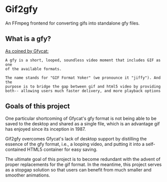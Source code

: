 # Gif2gfy

An FFmpeg frontend for converting gifs into standalone gfy files.

## What is a gfy?

[As coined by Gfycat:](https://gfycat.com/about#gfy)

    A gfy is a short, looped, soundless video moment that includes GIF as one
    of the available formats.

    The name stands for "GIF Format Yoker" (we pronounce it "jiffy"). And the
    purpose is to bridge the gap between gif and html5 video by providing
    both-- allowing users much faster delivery, and more playback options

## Goals of this project

One particular shortcoming of Gfycat's gfy format is not being able to be saved
to the desktop and shared as a single file, which is an advantage gif has
enjoyed since its inception in 1987.

Gif2gfy overcomes Gfycat's lack of desktop support by distilling the essence of
the gfy format, i.e., a looping video, and putting it into a self-contained
HTML5 container for easy saving.

The ultimate goal of this project is to become redundant with the advent of
proper replacements for the gif format. In the meantime, this project serves as
a stopgap solution so that users can benefit from much smaller and smoother
animations.

